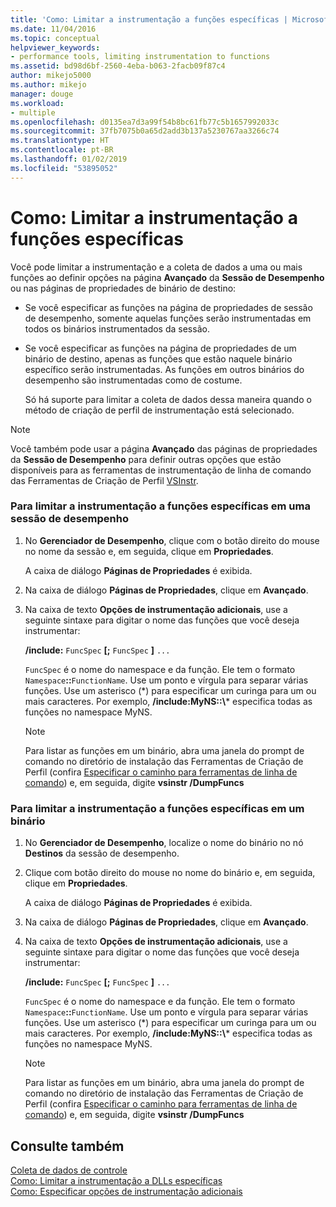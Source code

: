 ```yaml
---
title: 'Como: Limitar a instrumentação a funções específicas | Microsoft Docs'
ms.date: 11/04/2016
ms.topic: conceptual
helpviewer_keywords:
- performance tools, limiting instrumentation to functions
ms.assetid: bd98d6bf-2560-4eba-b063-2facb09f87c4
author: mikejo5000
ms.author: mikejo
manager: douge
ms.workload:
- multiple
ms.openlocfilehash: d0135ea7d3a99f54b8bc61fb77c5b1657992033c
ms.sourcegitcommit: 37fb7075b0a65d2add3b137a5230767aa3266c74
ms.translationtype: HT
ms.contentlocale: pt-BR
ms.lasthandoff: 01/02/2019
ms.locfileid: "53895052"
---
```

# <a name="how-to-limit-instrumentation-to-specific-functions"></a>Como: Limitar a instrumentação a funções específicas
Você pode limitar a instrumentação e a coleta de dados a uma ou mais funções ao definir opções na página **Avançado** da **Sessão de Desempenho** ou nas páginas de propriedades de binário de destino:  
  
- Se você especificar as funções na página de propriedades de sessão de desempenho, somente aquelas funções serão instrumentadas em todos os binários instrumentados da sessão.  
  
- Se você especificar as funções na página de propriedades de um binário de destino, apenas as funções que estão naquele binário específico serão instrumentadas. As funções em outros binários do desempenho são instrumentadas como de costume.  
  
  Só há suporte para limitar a coleta de dados dessa maneira quando o método de criação de perfil de instrumentação está selecionado.  
  
> [!NOTE]
>  Você também pode usar a página **Avançado** das páginas de propriedades da **Sessão de Desempenho** para definir outras opções que estão disponíveis para as ferramentas de instrumentação de linha de comando das Ferramentas de Criação de Perfil [VSInstr](../profiling/vsinstr.md).  
  
### <a name="to-limit-instrumentation-to-specific-functions-in-a-performance-session"></a>Para limitar a instrumentação a funções específicas em uma sessão de desempenho  
  
1. No **Gerenciador de Desempenho**, clique com o botão direito do mouse no nome da sessão e, em seguida, clique em **Propriedades**.  
  
    A caixa de diálogo **Páginas de Propriedades** é exibida.  
  
2. Na caixa de diálogo **Páginas de Propriedades**, clique em **Avançado**.  
  
3. Na caixa de texto **Opções de instrumentação adicionais**, use a seguinte sintaxe para digitar o nome das funções que você deseja instrumentar:  
  
    **/include:** `FuncSpec` **[;** `FuncSpec` **]** `...`  
  
    `FuncSpec` é o nome do namespace e da função. Ele tem o formato `Namespace`**::**`FunctionName`. Use um ponto e vírgula para separar várias funções. Use um asterisco (\*) para especificar um curinga para um ou mais caracteres. Por exemplo, **/include:MyNS::\\*** especifica todas as funções no namespace MyNS.  
  
   > [!NOTE]
   >  Para listar as funções em um binário, abra uma janela do prompt de comando no diretório de instalação das Ferramentas de Criação de Perfil (confira [Especificar o caminho para ferramentas de linha de comando](../profiling/specifying-the-path-to-profiling-tools-command-line-tools.md)) e, em seguida, digite **vsinstr /DumpFuncs**  
  
### <a name="to-limit-instrumentation-to-specific-functions-in-a-binary"></a>Para limitar a instrumentação a funções específicas em um binário  
  
1. No **Gerenciador de Desempenho**, localize o nome do binário no nó **Destinos** da sessão de desempenho.  
  
2. Clique com botão direito do mouse no nome do binário e, em seguida, clique em **Propriedades**.  
  
    A caixa de diálogo **Páginas de Propriedades** é exibida.  
  
3. Na caixa de diálogo **Páginas de Propriedades**, clique em **Avançado**.  
  
4. Na caixa de texto **Opções de instrumentação adicionais**, use a seguinte sintaxe para digitar o nome das funções que você deseja instrumentar:  
  
    **/include:** `FuncSpec` **[;** `FuncSpec` **]** `...`  
  
    `FuncSpec` é o nome do namespace e da função. Ele tem o formato `Namespace`**::**`FunctionName`. Use um ponto e vírgula para separar várias funções. Use um asterisco (\*) para especificar um curinga para um ou mais caracteres. Por exemplo, **/include:MyNS::\\*** especifica todas as funções no namespace MyNS.  
  
   > [!NOTE]
   >  Para listar as funções em um binário, abra uma janela do prompt de comando no diretório de instalação das Ferramentas de Criação de Perfil (confira [Especificar o caminho para ferramentas de linha de comando](../profiling/specifying-the-path-to-profiling-tools-command-line-tools.md)) e, em seguida, digite **vsinstr /DumpFuncs**  
  
## <a name="see-also"></a>Consulte também  
 [Coleta de dados de controle](../profiling/controlling-data-collection.md)   
 [Como: Limitar a instrumentação a DLLs específicas](../profiling/how-to-limit-instrumentation-to-specific-dlls.md)   
 [Como: Especificar opções de instrumentação adicionais](../profiling/how-to-specify-additional-instrumentation-options.md)